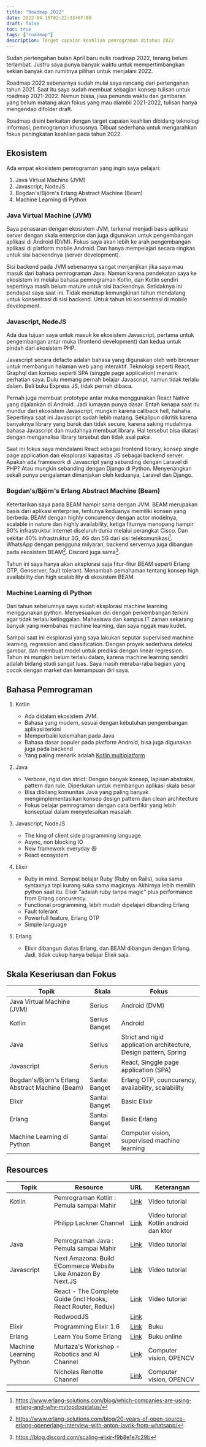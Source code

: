 ```yaml
---
title: "Roadmap 2022"
date: 2022-04-15T02:22:33+07:00
draft: false
toc: true
tags: ["roadmap"]
description: Target capaian keahlian pemrograman ditahun 2022
---
```


Sudah pertengahan bulan April baru nulis roadmap 2022, tenang belum terlambat. Justru
saya punya banyak waktu untuk mempertimbangkan sekian banyak dan rumitnya pilihan untuk
menjalani 2022.

Roadmap 2022 sebenarnya sudah mulai saya rancang dari pertengahan tahun 2021. Saat itu saya
sudah membuat sebagian konsep tulisan untuk roadmap 2021-2022. Namun biasa, jiwa penunda
waktu dan gambaran yang belum matang akan fokus yang mau diambil 2021-2022, tulisan hanya
mengendap difolder draft.

Roadmap disini berkaitan dengan target capaian keahlian dibidang teknologi informasi, pemrograman
khususnya. Dibuat sederhana untuk mengarahkan fokus peningkatan keahlian pada tahun 2022.

## Ekosistem

Ada empat ekosistem pemrograman yang ingin saya pelajari:

1. Java Virtual Machine (JVM)
2. Javascript, NodeJS
3. Bogdan's/Björn's Erlang Abstract Machine (Beam)
4. Machine Learning di Python

### Java Virtual Machine (JVM)

Saya penasaran dengan ekosistem JVM, terkenal menjadi basis aplikasi server dengan skala enterprise
dan juga digunakan untuk pengembangan aplikasi di Android (DVM). Fokus saya akan lebih ke arah pengembangan
aplikasi di platform mobile Android. Dan hanya mempelajari secara ringkas untuk sisi backendnya 
(server development).

Sisi backend pada JVM sebenarnya sangat menjanjikan jika saya mau masuk dari bahasa pemrograman Java. Namun 
karena pendekatan saya ke ekosistem ini melalui bahasa pemrograman Kotlin, dan Kotlin sendiri sepertinya masih 
belum mature untuk sisi backendnya. Setidaknya ini pendapat saya saat ini. Tidak menutup kemungkinan
tahun mendatang untuk konsentrasi di sisi backend. Untuk tahun ini konsentrasi di mobile development.

### Javascript, NodeJS

Ada dua tujuan saya untuk masuk ke ekosistem Javascript, pertama untuk pengembangan antar muka (frontend development)
dan kedua untuk pindah dari ekosistem PHP.

Javascript secara defacto adalah bahasa yang digunakan oleh web browser untuk membangun halaman web yang interaktif.
Teknologi seperti React, Graphql dan konsep seperti SPA (singgle page application) menarik perhatian saya. Dulu 
memang pernah belajar Javascript, namun tidak terlalu dalam. Beli buku Express JS, tidak pernah dibaca.

Pernah juga membuat prototype antar muka menggunakan React Native yang dijalankan di Android. Jadi lumayan punya dasar.
Entah kenapa saat itu mundur dari ekosistem Javascript, mungkin karena callback hell, hahaha. Sepertinya saat ini 
Javascript sudah lebih matang. Sekalipun dikritik karena banyaknya library yang buruk dan tidak secure, karena saking
mudahnya bahasa Javascript dan mudahnya membuat library. Hal tersebut bisa diatasi dengan menganalisa library tersebut
dan tidak asal pakai.

Saat ini fokus saya mendalami React sebagai frontend library, konsep single page application dan eksplorasi kapasitas
JS sebagai backend server. Apakah ada framework di Javascript yang sebanding dengan Laravel di PHP? Atau mungkin 
sebanding dengan Django di Python. Menyenangkan sekali punya pengalaman dimanjakan oleh keduanya, Laravel dan Django.

### Bogdan's/Björn's Erlang Abstract Machine (Beam)

Ketertarikan saya pada BEAM hampir sama dengan JVM. BEAM merupakan basis dari aplikasi enterprise, tentunya keduanya 
memiliki konsen yang berbeda. BEAM dengan highly concurency dengan actor modelnya, scalable in nature dan highly 
availability, ketiga fiturnya menopang hampir 90% infrastruktur internet diseluruh dunia melalui perangkat Cisco. Dan
sekitar 40% infrastruktur 3G, 4G dan 5G dari sisi telekomunikasi[^1]. WhatsApp dengan pengguna milyaran, backend servernya 
juga dibangun pada ekosistem BEAM[^2]. Discord juga sama[^3].

Tahun ini saya hanya akan eksplorasi saja fitur-fitur BEAM seperti Erlang OTP, Genserver, fault tolerant. Menambah 
pemahaman tentang konsep high availability dan high scalability di ekosistem BEAM.

[^1]: https://www.erlang-solutions.com/blog/which-companies-are-using-erlang-and-why-mytopdogstatus/
[^2]: https://www.erlang-solutions.com/blog/20-years-of-open-source-erlang-openerlang-interview-with-anton-lavrik-from-whatsapp/
[^3]: https://blog.discord.com/scaling-elixir-f9b8e1e7c29b

### Machine Learning di Python

Dari tahun sebelumnya saya sudah eksplorasi machine learning menggunakan python. Menyesuaikan diri dengan perkembangan
terkini agar tidak terlalu ketinggalan. Mahasiswa dan kampus IT zaman sekarang banyak yang membahas machine learning, dan
saya nggak mau kudet.

Sampai saat ini eksplorasi yang saya lakukan seputar supervised machine learning, regression and classification. Dengan
proyek sederhana deteksi gambar, dan membuat model untuk prediksi dengan linear regression. Tahun ini mungkin belum 
terlalu dalam, karena machine learning sendiri adalah bidang studi sangat luas. Saya masih meraba-raba bagian
yang cocok dengan market dan kemampuan diri saya.

## Bahasa Pemrograman

1. Kotlin
   
   - Ada didalam ekosistem JVM. 
   - Bahasa yang modern, sesuai dengan kebutuhan pengembangan aplikasi terkini
   - Memperbaiki kelemahan pada Java
   - Bahasa dasar populer pada platform Android, bisa juga digunakan juga pada backend
   - Yang paling menarik adalah [Kotlin multiplatform](https://kotlinlang.org/docs/multiplatform.html)

2. Java

   - Verbose, rigid dan strict: Dengan banyak konsep, lapisan abstraksi, pattern dan rule. Diperlukan untuk membangun 
      aplikasi skala besar
   - Bisa dibilang komunitas Java yang paling banyak mengimplementasikan konsep design pattern dan clean architecture
   - Fokus belajar pemrograman dengan cara berfikir yang lebih konseptual dalam menyelesaikan masalah

3. Javascript, NodeJS

   - The king of client side programming language
   - Async, non blocking IO
   - New framework everyday :laughing:
   - React ecosystem

4. Elixir

   - Ruby in mind. Sempat belajar Ruby (Ruby on Rails), suka sama syntaxnya tapi kurang suka sama magicnya. Akhirnya
      lebih memilih python saat itu. Elixir "adalah ruby tanpa magic" plus performance from Erlang concurency.
   - Functional programming, lebih mudah dipelajari dibanding Erlang
   - Fault tolerant
   - Powerfull feature, Erlang OTP
   - Simple language

5. Erlang

   - Elixir dibangun diatas Erlang, dan BEAM dibangun dengan Erlang. Jadi, tidak cukup hanya belajar Elixir saja.

## Skala Keseriusan dan Fokus

<table class="table is-hoverable">
  <thead>
    <tr>
      <th>Topik</th>
      <th>Skala</th>
      <th>Fokus</th>
    </tr>
  </thead>
  <tbody>
    <tr>
      <td>Java Virtual Machine (JVM)</td>
      <td>Serius</td>
      <td>Android (DVM)</td>
    </tr>
    <tr>
      <td>Kotlin</td>
      <td>Serius Banget</td>
      <td>Android</td>
    </tr>
    <tr>
      <td>Java</td>
      <td>Serius</td>
      <td>Strict and rigid application architecture, Design pattern, Spring</td>
    </tr>
    <tr>
      <td>Javascript</td>
      <td>Serius</td>
      <td>React, Singgle page application (SPA)</td>
    </tr>
    <tr>
      <td>Bogdan's/Björn's Erlang Abstract Machine (Beam)</td>
      <td>Santai Banget</td>
      <td>Erlang OTP, councurency, availability, scalability</td>
    </tr>
    <tr>
      <td>Elixir</td>
      <td>Santai Banget</td>
      <td>Basic Elixir</td>
    </tr>
    <tr>
      <td>Erlang</td>
      <td>Santai Banget</td>
      <td>Basic Erlang</td>
    </tr>
    <tr>
      <td>Machine Learning di Python</td>
      <td>Santai Banget</td>
      <td>Computer vision, supervised machine learning</td>
    </tr>
  </tbody>
</table>

## Resources

<table class="table is-hoverable">
  <thead>
    <tr>
      <th>Topik</th>
      <th>Resource</th>
      <th>URL</th>
      <th>Keterangan</th>
    </tr>
  </thead>
  <tbody>
    <tr>
      <td>Kotlin</td>
      <td>Pemrograman Kotlin : Pemula sampai Mahir</td>
      <td><a href="https://www.udemy.com/course/pemrograman-kotlin-pemula-sampai-mahir/">Link</a></td>
      <td>Video tutorial</td>
    </tr>
    <tr>
      <td></td>
      <td>Philipp Lackner Channel</td>
      <td><a href="https://www.youtube.com/c/PhilippLackner">Link</a></td>
      <td>Video tutorial Kotlin android dan ktor</td>
    </tr>
    <tr>
      <td>Java</td>
      <td>Pemrograman Java : Pemula sampai Mahir</td>
      <td><a href="https://www.udemy.com/course/pemrograman-java-pemula-sampai-mahir">Link</a></td>
      <td>Video tutorial</td>
    </tr>
    <tr>
      <td>Javascript</td>
      <td>Next Amazona: Build ECommerce Website Like Amazon By Next.JS</td>
      <td><a href="https://www.udemy.com/course/nextjs-ecommerce/">Link</a></td>
      <td>Video tutorial</td>
    </tr>
    <tr>
      <td></td>
      <td>React - The Complete Guide (incl Hooks, React Router, Redux)</td>
      <td><a href="https://www.udemy.com/course/react-the-complete-guide-incl-redux/">Link</a></td>
      <td>Video tutorial</td>
    </tr>
    <tr>
      <td></td>
      <td>RedwoodJS</td>
      <td><a href="https://redwoodjs.com/docs/introduction">Link</a></td>
      <td></td>
    </tr>
    <tr>
      <td>Elixir</td>
      <td>Programming Elixir 1.6</td>
      <td><a href="https://pragprog.com/titles/elixir16/programming-elixir-1-6/">Link</a></td>
      <td>Buku</td>
    </tr>
    <tr>
      <td>Erlang</td>
      <td>Learn You Some Erlang</td>
      <td><a href="https://learnyousomeerlang.com/">Link</a></td>
      <td>Buku online</td>
    </tr>
    <tr>
      <td>Machine Learning Python</td>
      <td>Murtaza's Workshop - Robotics and AI Channel</td>
      <td><a href="https://www.youtube.com/c/MurtazasWorkshopRoboticsandAI">Link</a></td>
      <td>Computer vision, OPENCV</td>
    </tr>
    <tr>
      <td></td>
      <td>Nicholas Renotte Channel</td>
      <td><a href="https://www.youtube.com/c/NicholasRenotte">Link</a></td>
      <td>Computer vision, OPENCV</td>
    </tr>
  </tbody>
</table>


